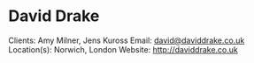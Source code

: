 # David Drake

Clients: Amy Milner, Jens Kuross
Email: david@daviddrake.co.uk
Location(s): Norwich, London
Website: http://daviddrake.co.uk
